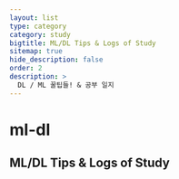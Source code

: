 ```yaml
---
layout: list
type: category
category: study
bigtitle: ML/DL Tips & Logs of Study
sitemap: true
hide_description: false
order: 2
description: >
  DL / ML 꿀팁들! & 공부 일지
---
```

# ml-dl
## ML/DL Tips & Logs of Study